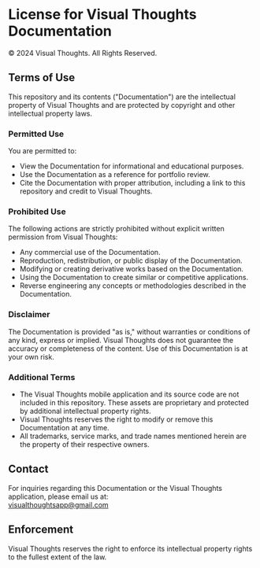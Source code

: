 # License for Visual Thoughts Documentation
© 2024 Visual Thoughts. All Rights Reserved.

## Terms of Use
This repository and its contents ("Documentation") are the intellectual property of Visual Thoughts and are protected by copyright and other intellectual property laws.

### Permitted Use
You are permitted to:
- View the Documentation for informational and educational purposes.
- Use the Documentation as a reference for portfolio review.
- Cite the Documentation with proper attribution, including a link to this repository and credit to Visual Thoughts.

### Prohibited Use
The following actions are strictly prohibited without explicit written permission from Visual Thoughts:
- Any commercial use of the Documentation.
- Reproduction, redistribution, or public display of the Documentation.
- Modifying or creating derivative works based on the Documentation.
- Using the Documentation to create similar or competitive applications.
- Reverse engineering any concepts or methodologies described in the Documentation.

### Disclaimer
The Documentation is provided "as is," without warranties or conditions of any kind, express or implied. Visual Thoughts does not guarantee the accuracy or completeness of the content. Use of this Documentation is at your own risk.

### Additional Terms
- The Visual Thoughts mobile application and its source code are not included in this repository. These assets are proprietary and protected by additional intellectual property rights.
- Visual Thoughts reserves the right to modify or remove this Documentation at any time.
- All trademarks, service marks, and trade names mentioned herein are the property of their respective owners.

## Contact
For inquiries regarding this Documentation or the Visual Thoughts application, please email us at:  
visualthoughtsapp@gmail.com

## Enforcement
Visual Thoughts reserves the right to enforce its intellectual property rights to the fullest extent of the law.
